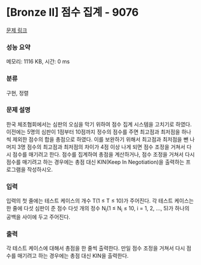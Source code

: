 # [Bronze II] 점수 집계 - 9076 

[문제 링크](https://www.acmicpc.net/problem/9076) 

### 성능 요약

메모리: 1116 KB, 시간: 0 ms

### 분류

구현, 정렬

### 문제 설명

<p>한국 체조협회에서는 심판의 오심을 막기 위하여 점수 집계 시스템을 고치기로 하였다. 이전에는 5명의 심판이 1점부터 10점까지 정수의 점수를 주면 최고점과 최저점을 하나씩 제외한 점수의 합을 총점으로 하였다. 이를 보완하기 위해서 최고점과 최저점을 뺀 나머지 3명 점수의 최고점과 최저점의 차이가 4점 이상 나게 되면 점수 조정을 거쳐서 다시 점수를 매기려고 한다. 점수를 집계하여 총점을 계산하거나, 점수 조정을 거쳐서 다시 점수를 매기려고 하는 경우에는 총점 대신 KIN(Keep In Negotiation)을 출력하는 프로그램을 작성하시오.</p>

### 입력 

 <p>입력의 첫 줄에는 테스트 케이스의 개수 T(1 ≤ T ≤ 10)가 주어진다. 각 테스트 케이스는 한 줄에 다섯 심판이 준 점수 다섯 개의 정수 N<sub>i</sub>(1 ≤ N<sub>i</sub> ≤ 10, i = 1, 2, ..., 5)가 하나의 공백을 사이에 두고 주어진다.</p>

### 출력 

 <p>각 테스트 케이스에 대해서 총점을 한 줄씩 출력한다. 만일 점수 조정을 거쳐서 다시 점수를 매기려고 하는 경우에는 총점 대신 KIN을 출력한다.</p>

